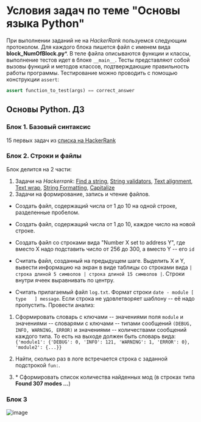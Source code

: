 
# Условия задач по теме "Основы языка Python"

При выполнении заданий не на *HackerRank* пользуемся следующим протоколом. 
Для каждого блока пишется файл с именем вида **block_NumOfBlock.py***.
В теле файла описываются функции и классы, выполнение тестов идет в блоке `__main__`.
Тесты представляют собой вызовы функций и методов классов, подтверждающие правильность работы программы.
Тестирование можно проводить с помощью конструкции `assert`:
```python
assert function_to_test(args) == correct_answer
```

## Основы Python. ДЗ

### Блок 1. Базовый синтаксис

15 первых задач из [списка на HackerRank](https://www.hackerrank.com/domains/python)

### Блок 2. Строки и файлы

Блок делится на 2 части:
1. Задачи на *Hackerrank*: [Find a string](https://www.hackerrank.com/challenges/find-a-string/problem), [String validators](https://www.hackerrank.com/challenges/string-validators/problem), [Text alignment](https://www.hackerrank.com/challenges/text-alignment/problem), [Text wrap](https://www.hackerrank.com/challenges/text-wrap/problem), [String Formatting](https://www.hackerrank.com/challenges/python-string-formatting/problem), [Capitalize](https://www.hackerrank.com/challenges/capitalize/problem)
2. Задачи на формирование, запись и чтение файлов.
- Создать файл, содержащий числа от 1 до 10 на одной строке, разделенные пробелом.

- Создать файл, содержащий числа от 1 до 10, каждое число на новой строке.

- Создать файл со строками вида "Number X set to address Y", где вместо X надо подставить число от 256 до 300, а вместо Y -- его `id`

- Считать файл, созданный на предыдущем шаге. Выделить X и Y, вывести информацию на экран в виде таблицы со строками вида `| строка длиной 5 символов | строка длиной 15 символов |`. Строки внутри ячеек выравнивать по центру.

- Считать прилагаемый файл `log.txt`. Формат строки `date - module [ type   ] message`. Если строка не удовлетворяет шаблону -- её надо пропустить. Провести анализ:

1. Сформировать словарь с ключами -- значениями поля `module` и значениями -- словарями с ключами -- типами сообщений `(DEBUG, INFO, WARNING, ERROR)` и значениями -- количествами сообщений каждого типа.
То есть на выходе должен быть словарь вида:
`{'module1': {'DEBUG': 0, 'INFO': 121, 'WARNING': 1, 'ERROR': 0}, 'module2': {...}}`

2. Найти, сколько раз в логе встречается строка с заданной подстрокой `fun:`.

3. \* Сформировать список количества найденных мод (в строках типа **Found 307 modes ...**)

### Блок 3

![image](https://i0.wp.com/suit.by/wp-content/uploads/Coming-Soon.png?ssl=1 "Also")
